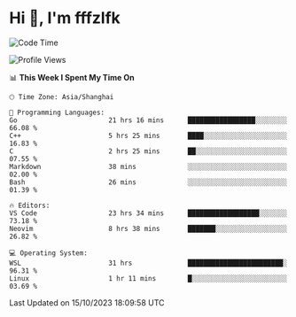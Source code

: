 # Hi 👋, I'm fffzlfk

<!--START_SECTION:waka-->
![Code Time](http://img.shields.io/badge/Code%20Time-515%20hrs%206%20mins-blue)

![Profile Views](http://img.shields.io/badge/Profile%20Views-0-blue)

📊 **This Week I Spent My Time On** 

```text
🕑︎ Time Zone: Asia/Shanghai

💬 Programming Languages: 
Go                       21 hrs 16 mins      █████████████████░░░░░░░░   66.08 % 
C++                      5 hrs 25 mins       ████░░░░░░░░░░░░░░░░░░░░░   16.83 % 
C                        2 hrs 25 mins       ██░░░░░░░░░░░░░░░░░░░░░░░   07.55 % 
Markdown                 38 mins             ░░░░░░░░░░░░░░░░░░░░░░░░░   02.00 % 
Bash                     26 mins             ░░░░░░░░░░░░░░░░░░░░░░░░░   01.39 % 

🔥 Editors: 
VS Code                  23 hrs 34 mins      ██████████████████░░░░░░░   73.18 % 
Neovim                   8 hrs 38 mins       ███████░░░░░░░░░░░░░░░░░░   26.82 % 

💻 Operating System: 
WSL                      31 hrs              ████████████████████████░   96.31 % 
Linux                    1 hr 11 mins        █░░░░░░░░░░░░░░░░░░░░░░░░   03.69 % 
```


 Last Updated on 15/10/2023 18:09:58 UTC
<!--END_SECTION:waka-->
